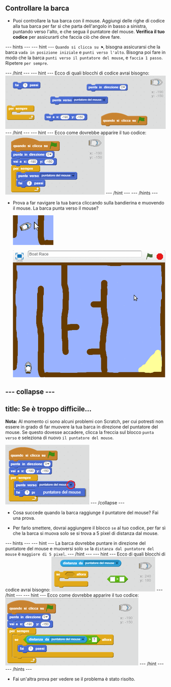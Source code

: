 ## Controllare la barca

+ Puoi controllare la tua barca con il mouse. Aggiungi delle righe di codice alla tua barca per far sì che parta dell'angolo in basso a sinistra, puntando verso l'alto, e che segua il puntatore del mouse. **Verifica il tuo codice** per assicurarti che faccia ciò che deve fare.

--- hints ---
--- hint ---
`Quando si clicca su ⚑`, bisogna assicurarsi che la barca `vada in posizione iniziale` e `punti verso l'alto`. Bisogna poi fare in modo che la barca `punti verso il puntatore del mouse`, e `faccia 1 passo`. Ripetere `per sempre`.

--- /hint ---
--- hint ---
Ecco di quali blocchi di codice avrai bisogno:
![screenshot](images/boat-move-blocks.png)
--- /hint ---
--- hint ---
Ecco come dovrebbe apparire il tuo codice:
![screenshot](images/boat-move-code.png)
--- /hint ---
--- /hints ---

+ Prova a far navigare la tua barca cliccando sulla bandierina e muovendo il mouse. La barca punta verso il mouse?

    ![screenshot](images/boat-mouse.png)

    ![screenshot](images/boat-pointer-test-anim.gif)

--- collapse ---
---
title: Se è troppo difficile...
---

**Nota:** Al momento ci sono alcuni problemi con Scratch, per cui potresti non essere in grado di far muovere la tua barca in direzione del puntatore del mouse. Se questo dovesse accadere, clicca la freccia sul blocco `punta verso` e seleziona di nuovo `il puntatore del mouse`.

![screenshot](images/boat-bug.png)
--- /collapse ---

+ Cosa succede quando la barca raggiunge il puntatore del mouse? Fai una prova.

+ Per farlo smettere, dovrai aggiungere il blocco `se` al tuo codice, per far sì che la barca si muova solo se si trova a 5 pixel di distanza dal mouse.

--- hints ---
--- hint ---
La barca dovrebbe puntare in direzione del puntatore del mouse e muoversi solo `se` la `distanza dal puntatore del mouse` è `maggiore di 5 pixel`.
--- /hint ---
--- hint ---
Ecco di quali blocchi di codice avrai bisogno:
![screenshot](images/boat-pointer-blocks.png)
--- /hint ---
--- hint ---
Ecco come dovrebbe apparire il tuo codice:
![screenshot](images/boat-pointer-code.png)
--- /hint ---
--- /hints ---

+ Fai un'altra prova per vedere se il problema è stato risolto.
